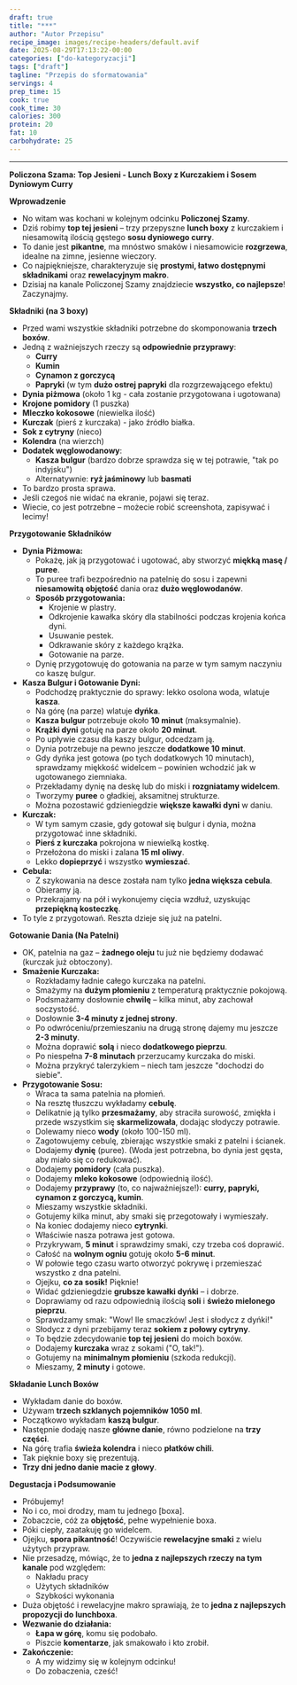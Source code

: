 ```yaml
---
draft: true
title: "***"
author: "Autor Przepisu"
recipe_image: images/recipe-headers/default.avif
date: 2025-08-29T17:13:22-00:00
categories: ["do-kategoryzacji"]
tags: ["draft"]
tagline: "Przepis do sformatowania"
servings: 4
prep_time: 15
cook: true
cook_time: 30
calories: 300
protein: 20
fat: 10
carbohydrate: 25
---
```

***

**Policzona Szama: Top Jesieni - Lunch Boxy z Kurczakiem i Sosem Dyniowym Curry**

**Wprowadzenie**

*   No witam was kochani w kolejnym odcinku **Policzonej Szamy**.
*   Dziś robimy **top tej jesieni** – trzy przepyszne **lunch boxy** z kurczakiem i niesamowitą ilością gęstego **sosu dyniowego curry**.
*   To danie jest **pikantne**, ma mnóstwo smaków i niesamowicie **rozgrzewa**, idealne na zimne, jesienne wieczory.
*   Co najpiękniejsze, charakteryzuje się **prostymi, łatwo dostępnymi składnikami** oraz **rewelacyjnym makro**.
*   Dzisiaj na kanale Policzonej Szamy znajdziecie **wszystko, co najlepsze**! Zaczynajmy.

**Składniki (na 3 boxy)**

*   Przed wami wszystkie składniki potrzebne do skomponowania **trzech boxów**.
*   Jedną z ważniejszych rzeczy są **odpowiednie przyprawy**:
    *   **Curry**
    *   **Kumin**
    *   **Cynamon z gorczycą**
    *   **Papryki** (w tym **dużo ostrej papryki** dla rozgrzewającego efektu)
*   **Dynia piżmowa** (około 1 kg - cała zostanie przygotowana i ugotowana)
*   **Krojone pomidory** (1 puszka)
*   **Mleczko kokosowe** (niewielka ilość)
*   **Kurczak** (pierś z kurczaka) - jako źródło białka.
*   **Sok z cytryny** (nieco)
*   **Kolendra** (na wierzch)
*   **Dodatek węglowodanowy**:
    *   **Kasza bulgur** (bardzo dobrze sprawdza się w tej potrawie, "tak po indyjsku")
    *   Alternatywnie: **ryż jaśminowy** lub **basmati**
*   To bardzo prosta sprawa.
*   Jeśli czegoś nie widać na ekranie, pojawi się teraz.
*   Wiecie, co jest potrzebne – możecie robić screenshota, zapisywać i lecimy!

**Przygotowanie Składników**

*   **Dynia Piżmowa:**
    *   Pokażę, jak ją przygotować i ugotować, aby stworzyć **miękką masę / puree**.
    *   To puree trafi bezpośrednio na patelnię do sosu i zapewni **niesamowitą objętość** dania oraz **dużo węglowodanów**.
    *   **Sposób przygotowania:**
        *   Krojenie w plastry.
        *   Odkrojenie kawałka skóry dla stabilności podczas krojenia końca dyni.
        *   Usuwanie pestek.
        *   Odkrawanie skóry z każdego krążka.
        *   Gotowanie na parze.
    *   Dynię przygotowuję do gotowania na parze w tym samym naczyniu co kaszę bulgur.
*   **Kasza Bulgur i Gotowanie Dyni:**
    *   Podchodzę praktycznie do sprawy: lekko osolona woda, wlatuje **kasza**.
    *   Na górę (na parze) wlatuje **dyńka**.
    *   **Kasza bulgur** potrzebuje około **10 minut** (maksymalnie).
    *   **Krążki dyni** gotuję na parze około **20 minut**.
    *   Po upływie czasu dla kaszy bulgur, odcedzam ją.
    *   Dynia potrzebuje na pewno jeszcze **dodatkowe 10 minut**.
    *   Gdy dyńka jest gotowa (po tych dodatkowych 10 minutach), sprawdzamy miękkość widelcem – powinien wchodzić jak w ugotowanego ziemniaka.
    *   Przekładamy dynię na deskę lub do miski i **rozgniatamy widelcem**.
    *   Tworzymy **puree** o gładkiej, aksamitnej strukturze.
    *   Można pozostawić gdzieniegdzie **większe kawałki dyni** w daniu.
*   **Kurczak:**
    *   W tym samym czasie, gdy gotował się bulgur i dynia, można przygotować inne składniki.
    *   **Pierś z kurczaka** pokrojona w niewielką kostkę.
    *   Przełożona do miski i zalana **15 ml oliwy**.
    *   Lekko **dopieprzyć** i wszystko **wymieszać**.
*   **Cebula:**
    *   Z szykowania na desce została nam tylko **jedna większa cebula**.
    *   Obieramy ją.
    *   Przekrajamy na pół i wykonujemy cięcia wzdłuż, uzyskując **przepiękną kosteczkę**.
*   To tyle z przygotowań. Reszta dzieje się już na patelni.

**Gotowanie Dania (Na Patelni)**

*   OK, patelnia na gaz – **żadnego oleju** tu już nie będziemy dodawać (kurczak już obtoczony).
*   **Smażenie Kurczaka:**
    *   Rozkładamy ładnie całego kurczaka na patelni.
    *   Smażymy na **dużym płomieniu** z temperaturą praktycznie pokojową.
    *   Podsmażamy dosłownie **chwilę** – kilka minut, aby zachował soczystość.
    *   Dosłownie **3-4 minuty z jednej strony**.
    *   Po odwróceniu/przemieszaniu na drugą stronę dajemy mu jeszcze **2-3 minuty**.
    *   Można doprawić **solą** i nieco **dodatkowego pieprzu**.
    *   Po niespełna **7-8 minutach** przerzucamy kurczaka do miski.
    *   Można przykryć talerzykiem – niech tam jeszcze "dochodzi do siebie".
*   **Przygotowanie Sosu:**
    *   Wraca ta sama patelnia na płomień.
    *   Na resztę tłuszczu wykładamy **cebulę**.
    *   Delikatnie ją tylko **przesmażamy**, aby straciła surowość, zmiękła i przede wszystkim się **skarmelizowała**, dodając słodyczy potrawie.
    *   Dolewamy nieco **wody** (około 100-150 ml).
    *   Zagotowujemy cebulę, zbierając wszystkie smaki z patelni i ścianek.
    *   Dodajemy **dynię** (puree). (Woda jest potrzebna, bo dynia jest gęsta, aby miało się co redukować).
    *   Dodajemy **pomidory** (cała puszka).
    *   Dodajemy **mleko kokosowe** (odpowiednią ilość).
    *   Dodajemy **przyprawy** (to, co najważniejsze!): **curry, papryki, cynamon z gorczycą, kumin**.
    *   Mieszamy wszystkie składniki.
    *   Gotujemy kilka minut, aby smaki się przegotowały i wymieszały.
    *   Na koniec dodajemy nieco **cytrynki**.
    *   Właściwie nasza potrawa jest gotowa.
    *   Przykrywam, **5 minut** i sprawdzimy smaki, czy trzeba coś doprawić.
    *   Całość na **wolnym ogniu** gotuję około **5-6 minut**.
    *   W połowie tego czasu warto otworzyć pokrywę i przemieszać wszystko z dna patelni.
    *   Ojejku, **co za sosik!** Pięknie!
    *   Widać gdzieniegdzie **grubsze kawałki dyńki** – i dobrze.
    *   Doprawiamy od razu odpowiednią ilością **soli** i **świeżo mielonego pieprzu**.
    *   Sprawdzamy smak: "Wow! Ile smaczków! Jest i słodycz z dyńki!"
    *   Słodycz z dyni przebijamy teraz **sokiem z połowy cytryny**.
    *   To będzie zdecydowanie **top tej jesieni** do moich boxów.
    *   Dodajemy **kurczaka** wraz z sokami ("O, tak!").
    *   Gotujemy na **minimalnym płomieniu** (szkoda redukcji).
    *   Mieszamy, **2 minuty** i gotowe.

**Składanie Lunch Boxów**

*   Wykładam danie do boxów.
*   Używam **trzech szklanych pojemników 1050 ml**.
*   Początkowo wykładam **kaszą bulgur**.
*   Następnie dodaję nasze **główne danie**, równo podzielone na **trzy części**.
*   Na górę trafia **świeża kolendra** i nieco **płatków chili**.
*   Tak pięknie boxy się prezentują.
*   **Trzy dni jedno danie macie z głowy**.

**Degustacja i Podsumowanie**

*   Próbujemy!
*   No i co, moi drodzy, mam tu jednego [boxa].
*   Zobaczcie, cóż za **objętość**, pełne wypełnienie boxa.
*   Póki ciepły, zaatakuję go widelcem.
*   Ojejku, **spora pikantność**! Oczywiście **rewelacyjne smaki** z wielu użytych przypraw.
*   Nie przesadzę, mówiąc, że to **jedna z najlepszych rzeczy na tym kanale** pod względem:
    *   Nakładu pracy
    *   Użytych składników
    *   Szybkości wykonania
*   Duża objętość i rewelacyjne makro sprawiają, że to **jedna z najlepszych propozycji do lunchboxa**.
*   **Wezwanie do działania:**
    *   **Łapa w górę**, komu się podobało.
    *   Piszcie **komentarze**, jak smakowało i kto zrobił.
*   **Zakończenie:**
    *   A my widzimy się w kolejnym odcinku!
    *   Do zobaczenia, cześć!